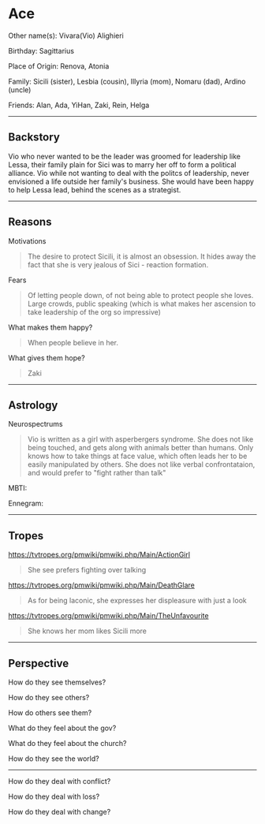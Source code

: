 # Ace

Other name(s): Vivara(Vio) Alighieri

Birthday: Sagittarius

Place of Origin: Renova, Atonia

Family: Sicili (sister), Lesbia (cousin), Illyria (mom), Nomaru (dad), Ardino (uncle)

Friends: Alan, Ada, YiHan, Zaki, Rein, Helga

------

## Backstory

Vio who never wanted to be the leader was groomed for leadership like Lessa, their family plain for Sici was to marry her off to form a political alliance. Vio while not wanting to deal with the politcs of leadership, never envisioned a life outside her family's business. She would have been happy to help Lessa lead, behind the scenes as a strategist.

------

## Reasons

Motivations

> The desire to protect Sicili, it is almost an obsession. It hides away the fact that she is very jealous of Sici - reaction formation.

Fears

> Of letting people down, of not being able to protect people she loves. 
> Large crowds, public speaking (which is what makes her ascension to take leadership of the org so impressive)

What makes them happy?

> When people believe in her.

What gives them hope?

> Zaki

------

## Astrology

Neurospectrums

> Vio is written as a girl with asperbergers syndrome. She does not like being touched, and gets along with animals better than humans. Only knows how to take things at face value, which often leads her to be easily manipulated by others. She does not like verbal confrontataion, and would prefer to "fight rather than talk"

MBTI:

Ennegram:

---

## Tropes

 https://tvtropes.org/pmwiki/pmwiki.php/Main/ActionGirl

> She see prefers fighting over talking

https://tvtropes.org/pmwiki/pmwiki.php/Main/DeathGlare

> As for being laconic, she expresses her displeasure with just a look

https://tvtropes.org/pmwiki/pmwiki.php/Main/TheUnfavourite

> She knows her mom likes Sicili more



---

## Perspective

How do they see themselves?

> 

How do they see others?

> 

How do others see them?

> 

What do they feel about the gov?

> 

What do they feel about the church?

> 

How do they see the world?

> 

------

How do they deal with conflict?

> 

How do they deal with loss?

> 

How do they deal with change?

> 

